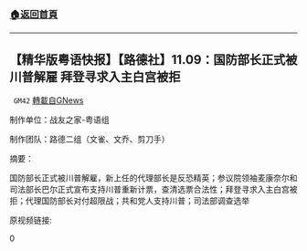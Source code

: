 ###  [:house:返回首頁](https://github.com/ourhimalayas/txt)
---

## 【精华版粤语快报】【路德社】11.09：国防部长正式被川普解雇 拜登寻求入主白宫被拒
` GM42` [轉載自GNews](https://gnews.org/zh-hans/544184/)

制作单位：战友之家-粤语组

制作团队：路德二组（文雀、文乔、剪刀手）



摘要：

国防部长正式被川普解雇，新上任的代理部长是反恐精英；参议院领袖麦康奈尔和司法部长巴尔正式宣布支持川普重新计票，查清选票合法性；拜登寻求入主白宫被拒；代理国防部长对付超限战；共和党人支持川普；司法部调查选举

原视频链接:



0
